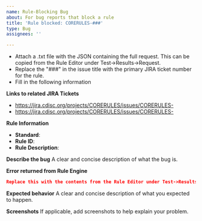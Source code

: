 ```yaml
---
name: Rule-Blocking Bug
about: For bug reports that block a rule
title: 'Rule blocked: CORERULES-###'
type: Bug
assignees: ''

---
```


- Attach a .txt file with the JSON containing the full request. This can be copied from the Rule Editor under Test->Results->Request.
- Replace the "###" in the issue title with the primary JIRA ticket number for the rule. 
- Fill in the following information

**Links to related JIRA Tickets**
- https://jira.cdisc.org/projects/CORERULES/issues/CORERULES-
- https://jira.cdisc.org/projects/CORERULES/issues/CORERULES-

**Rule Information**
- **Standard**:
- **Rule ID**:
- **Rule Description**:

**Describe the bug**
A clear and concise description of what the bug is.

**Error returned from Rule Engine**
```json
Replace this with the contents from the Rule Editor under Test->Results->Result. If there are no results, provide the error message
```

**Expected behavior**
A clear and concise description of what you expected to happen.

**Screenshots**
If applicable, add screenshots to help explain your problem.
